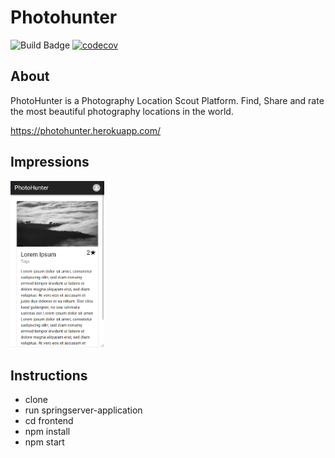 # Photohunter

![Build Badge](https://travis-ci.com/Flooooooooooorian/Photohunter.svg?branch=master) [![codecov](https://codecov.io/gh/Flooooooooooorian/Photohunter/branch/master/graph/badge.svg?token=QJLSWOQCKW)](https://codecov.io/gh/Flooooooooooorian/Photohunter)


## About

PhotoHunter is a Photography Location Scout Platform. Find, Share and rate the most beautiful photography locations in the world.

https://photohunter.herokuapp.com/


## Impressions

<img src="frontend/public/overview.png" alt="drawing" width="150"/>

## Instructions

- clone
- run springserver-application
- cd frontend
- npm install
- npm start

